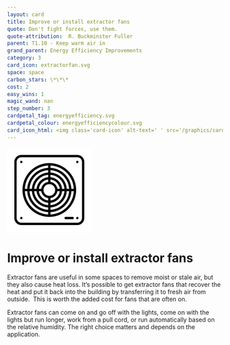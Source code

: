 ```yaml
---
layout: card
title: Improve or install extractor fans
quote: Don't fight forces, use them.
quote-attribution:  R. Buckminster Fuller
parent: T1.10 - Keep warm air in
grand_parent: Energy Efficiency Improvements 
category: 3
card_icon: extractorfan.svg
space: space
carbon_stars: \*\*\*
cost: 2
easy_wins: 1
magic_wand: nan
step_number: 3
cardpetal_tag: energyefficiency.svg
cardpetal_colour: energyefficiencycolour.svg
card_icon_html: <img class='card-icon' alt-text=' ' src='/graphics/card_icons/extractorfan.svg'>
---
```


<img class='card-icon' alt-text=' ' src='/graphics/card_icons/extractorfan.svg'>
<h1>Improve or install extractor fans</h1>

<p>Extractor fans are useful in some spaces to remove moist or stale air, but they also cause heat loss. It’s possible to get extractor fans that recover the heat and put it back into the building by transferring it to fresh air from outside.  This is worth the added cost for fans that are often on.  </p><p> Extractor fans can come on and go off with the lights, come on with the lights but run longer, work from a pull cord, or run automatically based on the relative humidity. The right choice matters and depends on the application.</p> 

